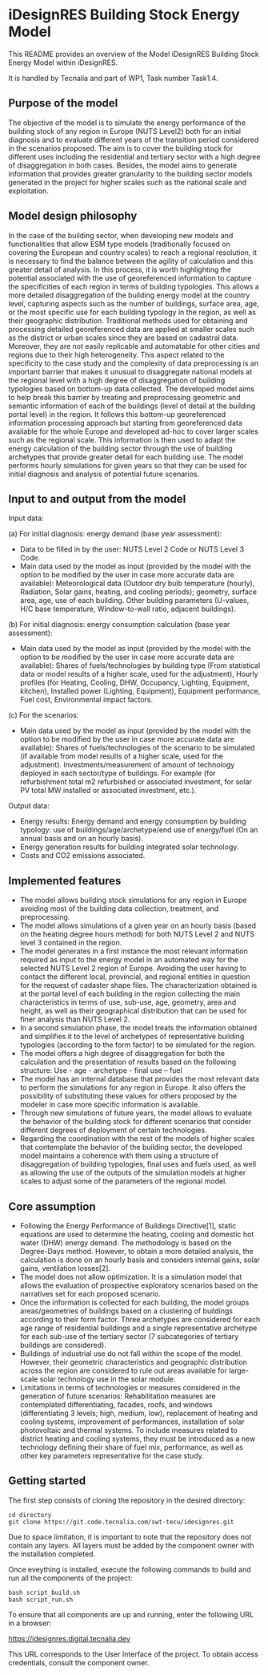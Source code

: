 # iDesignRES Building Stock Energy Model 

This README provides an overview of the Model iDesignRES Building Stock Energy Model within iDesignRES.  

It is handled by Tecnalia and part of WP1, Task number Task1.4. 


## Purpose of the model

The objective of the model is to simulate the energy performance of the building stock of any region in Europe (NUTS Level2) both for an initial diagnosis and to evaluate different years of the transition period considered in the scenarios proposed. The aim is to cover the building stock for different uses including the residential and tertiary sector with a high degree of disaggregation in both cases. 
Besides, the model aims to generate information that provides greater granularity to the building sector models generated in the project for higher scales such as the national scale and exploitation.


## Model design philosophy

In the case of the building sector, when developing new models and functionalities that allow ESM type models (traditionally focused on covering the European and country scales) to reach a regional resolution, it is necessary to find the balance between the agility of calculation and this greater detail of analysis. In this process, it is worth highlighting the potential associated with the use of georeferenced information to capture the specificities of each region in terms of building typologies. This allows a more detailed disaggregation of the building energy model at the country level, capturing aspects such as the number of buildings, surface area, age, or the most specific use for each building typology in the region, as well as their geographic distribution. Traditional methods used for obtaining and processing detailed georeferenced data are applied at smaller scales such as the district or urban scales since they are based on cadastral data. Moreover, they are not easily replicable and automatable for other cities and regions due to their high heterogeneity. This aspect related to the specificity to the case study and the complexity of data preprocessing is an important barrier that makes it unusual to disaggregate national models at the regional level with a high degree of disaggregation of building typologies based on bottom-up data collected. 
The developed model aims to help break this barrier by treating and preprocessing geometric and semantic information of each of the buildings (level of detail at the building portal level) in the region. It follows this bottom-up georeferenced information processing approach but starting from georeferenced data available for the whole Europe and developed ad-hoc to cover larger scales such as the regional scale. This information is then used to adapt the energy calculation of the building sector through the use of building archetypes that provide greater detail for each building use. The model performs hourly simulations for given years so that they can be used for initial diagnosis and analysis of potential future scenarios.


## Input to and output from the model

Input data:

(a) For initial diagnosis: energy demand (base year assessment):
- Data to be filled in by the user: NUTS Level 2 Code or NUTS Level 3 Code.
- Main data used by the model as input (provided by the model with the option to be modified by the user in case more accurate data are available): Meteorological data (Outdoor dry bulb temperature (hourly), Radiation, Solar gains, heating, and cooling periods); geometry, surface area, age, use of each building. Other building parameters (U-values, H/C base temperature, Window-to-wall ratio, adjacent buildings).

(b) For initial diagnosis: energy consumption calculation (base year assessment):
- Main data used by the model as input (provided by the model with the option to be modified by the user in case more accurate data are available): Shares of fuels/technologies by building type (From statistical data or model results of a higher scale, used for the adjustment), Hourly profiles (for Heating, Cooling, DHW, Occupancy, Lighting, Equipment, kitchen), Installed power (Lighting, Equipment), Equipment performance, Fuel cost, Environmental impact factors.

(c) For the scenarios:
- Main data used by the model as input (provided by the model with the option to be modified by the user in case more accurate data are available): Shares of fuels/technologies of the scenario to be simulated (if available from model results of a higher scale, used for the adjustment). Investments/measurement of amount of technology deployed in each sector/type of buildings. For example (for refurbishment total m2 refurbished or associated investment, for solar PV total MW installed or associated investment, etc.).

Output data:

- Energy results: Energy demand and energy consumption by building typology: use of buildings/age/archetype/end use of energy/fuel (On an annual basis and on an hourly basis). 
- Energy generation results for building integrated solar technology. 
- Costs and CO2 emissions associated.


## Implemented features

- The model allows building stock simulations for any region in Europe avoiding most of the building data collection, treatment, and preprocessing.
- The model allows simulations of a given year on an hourly basis (based on the heating degree hours method) for both NUTS Level 2 and NUTS level 3 contained in the region.
- The model generates in a first instance the most relevant information required as input to the energy model in an automated way for the selected NUTS Level 2 region of Europe. Avoiding the user having to contact the different local, provincial, and regional entities in question for the request of cadaster shape files. The characterization obtained is at the portal level of each building in the region collecting the main characteristics in terms of use, sub-use, age, geometry, area and height, as well as their geographical distribution that can be used for finer analysis than NUTS Level 2. 
- In a second simulation phase, the model treats the information obtained and simplifies it to the level of archetypes of representative building typologies (according to the form factor) to be simulated for the region.
- The model offers a high degree of disaggregation for both the calculation and the presentation of results based on the following structure: Use - age - archetype - final use – fuel
- The model has an internal database that provides the most relevant data to perform the simulations for any region in Europe. It also offers the possibility of substituting these values for others proposed by the modeler in case more specific information is available. 
- Through new simulations of future years, the model allows to evaluate the behavior of the building stock for different scenarios that consider different degrees of deployment of certain technologies.
- Regarding the coordination with the rest of the models of higher scales that contemplate the behavior of the building sector, the developed model maintains a coherence with them using a structure of disaggregation of building typologies, final uses and fuels used, as well as allowing the use of the outputs of the simulation models at higher scales to adjust some of the parameters of the regional model.


## Core assumption

- Following the Energy Performance of Buildings Directive[1], static equations are used to determine the heating, cooling and domestic hot water (DHW) energy demand. The methodology is based on the Degree-Days method. However, to obtain a more detailed analysis, the calculation is done on an hourly basis and considers internal gains, solar gains, ventilation losses[2].
- The model does not allow optimization. It is a simulation model that allows the evaluation of prospective exploratory scenarios based on the narratives set for each proposed scenario.
- Once the information is collected for each building, the model groups areas/geometries of buildings based on a clustering of buildings according to their form factor. Three archetypes are considered for each age range of residential buildings and a single representative archetype for each sub-use of the tertiary sector (7 subcategories of tertiary buildings are considered). 
- Buildings of industrial use do not fall within the scope of the model. However, their geometric characteristics and geographic distribution across the region are considered to rule out areas available for large-scale solar technology use in the solar module. 
- Limitations in terms of technologies or measures considered in the generation of future scenarios: Rehabilitation measures are contemplated differentiating, facades, roofs, and windows (differentiating 3 levels; high, medium, low), replacement of heating and cooling systems, improvement of performances, installation of solar photovoltaic and thermal systems. To include measures related to district heating and cooling systems, they must be introduced as a new technology defining their share of fuel mix, performance, as well as other key parameters representative for the case study. 


## Getting started

The first step consists of cloning the repository in the desired directory:

```
cd directory
git clone https://git.code.tecnalia.com/swt-tecu/idesignres.git
```

Due to space limitation, it is important to note that the repository does not contain any layers. All layers must be added by the component owner with the installation completed.

Once eveything is installed, execute the following commands to build and run all the components of the project:

```
bash script_build.sh
bash script_run.sh
```

To ensure that all components are up and running, enter the following URL in a browser:

https://idesignres.digital.tecnalia.dev

This URL corresponds to the User Interface of the project. To obtain access credentials, consult the component owner.